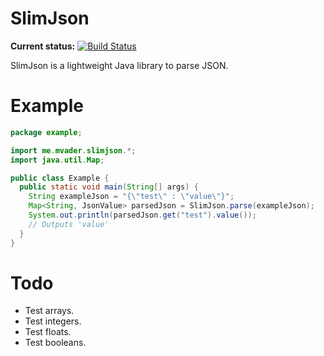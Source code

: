 SlimJson
=====

**Current status:** [![Build Status](https://travis-ci.org/mvader/SlimJson.png?branch=master)](https://travis-ci.org/mvader/SlimJson)

SlimJson is a lightweight Java library to parse JSON.

Example 
====

```java
package example;

import me.mvader.slimjson.*;
import java.util.Map;

public class Example {
  public static void main(String[] args) {
    String exampleJson = "{\"test\" : \"value\"}";
  	Map<String, JsonValue> parsedJson = SlimJson.parse(exampleJson);
    System.out.println(parsedJson.get("test").value());
    // Outputs 'value'
  }
}
```

Todo
====

* Test arrays.
* Test integers.
* Test floats.
* Test booleans.
